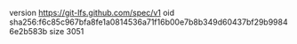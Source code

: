 version https://git-lfs.github.com/spec/v1
oid sha256:f6c85c967bfa8fe1a0814536a71f16b00e7b8b349d60437bf29b99846e2b583b
size 3051
